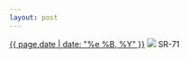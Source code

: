 ```yaml
---
layout: post
---
```


<p>
  <time><a href="/57">{{ page.date | date: "%e %B, %Y" }}</a></time>
  <a href="/57"><img src="{{ site.assets_url }}/57.jpg"/></a>
  <span>SR-71</span>
</p>
